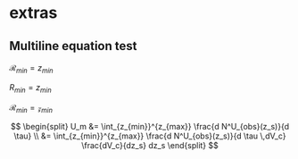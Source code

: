 # extras

## Multiline equation test

$\mathcal{R}_{min} = z_{min}$

$R_{min} = z_{min}$

$\mathcal{R}_{min} = \mathcal{z}_{min}$

$$ \begin{split} 
U_m &= \int_{z_{min}}^{z_{max}} \frac{d N^U_{obs}(z_s)}{d \tau} \\
&= \int_{z_{min}}^{z_{max}} \frac{d N^U_{obs}(z_s)}{d \tau \,dV_c} \frac{dV_c}{dz_s} dz_s 
\end{split} $$  




